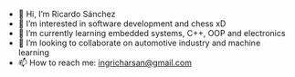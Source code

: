 - 👋 Hi, I’m Ricardo Sánchez
- 👀 I’m interested in software development and chess xD
- 🌱 I’m currently learning embedded systems, C++, OOP and electronics
- 💞️ I’m looking to collaborate on automotive industry and machine learning
- 📫 How to reach me: ingricharsan@gmail.com

<!---
Ritchie91/Ritchie91 is a ✨ special ✨ repository because its `README.md` (this file) appears on your GitHub profile.
You can click the Preview link to take a look at your changes.
--->
